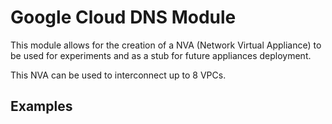# Google Cloud DNS Module

This module allows for the creation of a NVA (Network Virtual Appliance) to be
used for experiments and as a stub for future appliances deployment.

This NVA can be used to interconnect up to 8 VPCs.

## Examples

<!-- BEGIN TFDOC -->

<!-- END TFDOC -->
